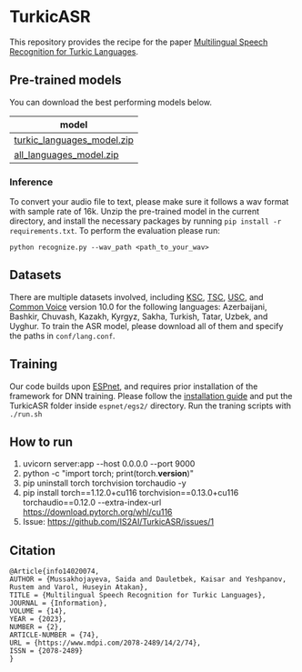 # TurkicASR

This repository provides the recipe for the paper [Multilingual Speech Recognition for Turkic Languages](https://www.mdpi.com/2078-2489/14/2/74).

## Pre-trained models

You can download the best performing models below. 

|model|
|---|
|[turkic_languages_model.zip](https://drive.google.com/file/d/1GtK-OrH3ZRYz2Zc8vf-xndp7R9dic4rV/view?usp=sharing)|
|[all_languages_model.zip](https://drive.google.com/file/d/15Dc4Uwzqqrw3jkE5-zrgVAyNddGS7onw/view?usp=sharing)|

### Inference

To convert your audio file to text, please make sure it follows a wav format with sample rate of 16k. Unzip the pre-trained model in the current directory, and install the necessary packages by running ```pip install -r requirements.txt```. To perform the evaluation please run:
```
python recognize.py --wav_path <path_to_your_wav>
```

## Datasets

There are multiple datasets involved, including [KSC](https://docs.google.com/forms/d/e/1FAIpQLSf_usCjxTvbH_2xhA6slH9FAfjrYVd4OHnr-CUcVVW3TEAscg/viewform), [TSC](https://forms.gle/xjsnC3uVmzRYuWBA8), [USC](https://docs.google.com/forms/d/e/1FAIpQLSeWhxsVe0WlGSQ459sq6--pAqYyEWTI2K6X8UrF357GUvnDQA/viewform), and [Common Voice](https://commonvoice.mozilla.org/en/datasets) version 10.0 for the following languages: Azerbaijani, Bashkir, Chuvash, Kazakh, Kyrgyz, Sakha, Turkish, Tatar, Uzbek, and Uyghur. To train the ASR model, please download all of them and specify the paths in `conf/lang.conf`.


## Training

Our code builds upon [ESPnet](https://github.com/espnet/espnet), and requires prior installation of the framework for DNN training. Please follow the [installation guide](https://espnet.github.io/espnet/installation.html) and put the TurkicASR folder inside `espnet/egs2/` directory. Run the traning scripts with `./run.sh`


## How to run

1. uvicorn server:app --host 0.0.0.0 --port 9000
2. python -c "import torch; print(torch.__version__)"
3. pip uninstall torch torchvision torchaudio -y
4. pip install torch==1.12.0+cu116 torchvision==0.13.0+cu116 torchaudio==0.12.0 --extra-index-url https://download.pytorch.org/whl/cu116
5. Issue: https://github.com/IS2AI/TurkicASR/issues/1

## Citation
```
@Article{info14020074,
AUTHOR = {Mussakhojayeva, Saida and Dauletbek, Kaisar and Yeshpanov, Rustem and Varol, Huseyin Atakan},
TITLE = {Multilingual Speech Recognition for Turkic Languages},
JOURNAL = {Information},
VOLUME = {14},
YEAR = {2023},
NUMBER = {2},
ARTICLE-NUMBER = {74},
URL = {https://www.mdpi.com/2078-2489/14/2/74},
ISSN = {2078-2489}
}
```
